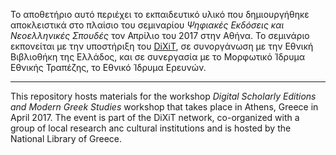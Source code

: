 
Το αποθετήριο αυτό περιέχει το εκπαιδευτικό υλικό που δημιουργήθηκε αποκλειστικά στο πλαίσιο του σεμιναρίου <i>Ψηφιακές Εκδόσεις και Νεοελληνικές Σπουδές</i> τον Απρίλιο του 2017 στην Αθήνα. Το σεμινάριο εκπονείται με την υποστήριξη του <a href="http://dixit.uni-koeln.de">DiXiT</a>,  σε συνοργάνωση με την Εθνική Βιβλιοθήκη της Ελλάδος, και σε συνεργασία με το Μορφωτικό Ίδρυμα Εθνικής Τραπέζης, το Εθνικό Ίδρυμα Ερευνών.


---------

This repository hosts materials for the workshop <i>Digital Scholarly Editions and Modern Greek Studies</i> workshop that takes place in Athens, Greece in April 2017. The event is part of the DiXiT network, co-organized with a group of local research anc cultural institutions and is hosted by the National Library of Greece.
